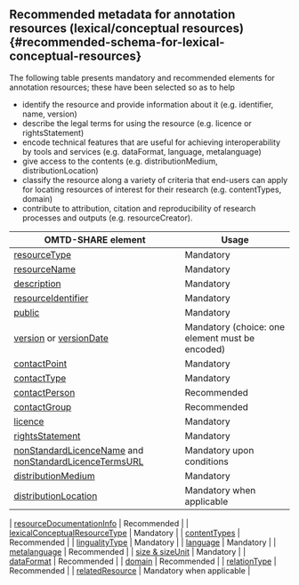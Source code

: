 ## ​Recommended metadata for annotation resources \(lexical/conceptual resources\) {#recommended-schema-for-lexical-conceptual-resources}

The following table presents mandatory and recommended elements for annotation resources; these have been selected so as to help

* identify the resource and provide information about it \(e.g. identifier, name, version\)
* describe the legal terms for using the resource \(e.g. licence or rightsStatement\) 
* encode  technical features that are useful for achieving interoperability by tools and services \(e.g. dataFormat, language,  metalanguage\)
* give access to the contents \(e.g. distributionMedium, distributionLocation\)
* classify the resource along a variety of criteria that end-users can apply for locating resources of interest for their research \(e.g. contentTypes, domain\)
* contribute to attribution, citation and reproducibility of research processes and outputs \(e.g. resourceCreator\).

| OMTD-SHARE element | Usage |
| --- | --- |
| [resourceType](/lcr_resourceType.md) | Mandatory |
| [resourceName](/lcr_resourceName.md) | Mandatory |
| [description](/lcr_description.md) | Mandatory |
| [resourceIdentifier](/lcr_identifier.md) | Mandatory |
| [public](/public.md) | Mandatory |
| [version](/version.md) or [versionDate](/versionDate.md) | Mandatory \(choice: one element must be encoded\) |
| [contactPoint](/contactpoint.md) | Mandatory |
| [contactType](/contacttype.md) | Mandatory |
| [contactPerson](/contactPerson.md) | Recommended |
| [contactGroup](/contactGroup.md) | Recommended |
| [licence](/licence.md) | Mandatory |
| [rightsStatement](/rightsStatement.md) | Mandatory |
| [nonStandardLicenceName](/nonStandardLicenceName.md) and  [nonStandardLicenceTermsURL](/nonStandardLicenceTermsURL.md) | Mandatory upon conditions |
| [distributionMedium](/lcr_distributionMedium.md) | Mandatory |
| [distributionLocation](/lcr_distributionURL.md) | Mandatory when applicable |



| [resourceDocumentationInfo](/resourcedocumentationinfo.md) | Recommended |
| [lexicalConceptualResourceType](/lcr_lexicalConceptualResourceType.md) | Mandatory |
| [contentTypes](/lcr_contentTypes.md) | Recommended |
| [lingualityType](/lcr_lingualityType.md) | Mandatory |
| [language](/lcr_language.md) | Mandatory |
| [metalanguage](/lcr_metalanguage.md) | Recommended |
| [size & sizeUnit](/lcr_size.md) | Mandatory |
| [dataFormat](/lcr_dataFormat.md) | Recommended |
| [domain](/lcr_domain.md) | Recommended |
| [relationType](/lcr_relationType.md) | Recommended |
| [relatedResource](/lcr_relatedResource.md) | Mandatory when applicable |



